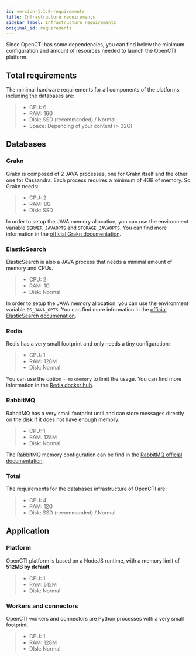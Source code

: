 ```yaml
---
id: version-1.1.0-requirements
title: Infrastructure requirements
sidebar_label: Infrastructure requirements
original_id: requirements
---
```


Since OpenCTI has some dependencies, you can find below the minimum configuration and amount of resources needed to launch the OpenCTI platform.

## Total requirements

The minimal hardware requirements for all components of the platforms including the databases are:

>- CPU: 6
>- RAM: 16G
>- Disk: SSD (recommanded) / Normal
>- Space: Depending of your content (> 32G)

## Databases

### Grakn 

Grakn is composed of 2 JAVA processes, one for Grakn itself and the other one for Cassandra. Each process requires a minimum of 4GB of memory. So Grakn needs:

>- CPU: 2
>- RAM: 8G
>- Disk: SSD

In order to setup the JAVA memory allocation, you can use the environment variable `SERVER_JAVAOPTS` and `STORAGE_JAVAOPTS`.  You can find more information in the [official Grakn documentation](https://dev.grakn.ai/docs).

### ElasticSearch

ElasticSearch is also a JAVA process that needs a minimal amount of memory and CPUs.

>- CPU: 2
>- RAM: 1G
>- Disk: Normal

In order to setup the JAVA memory allocation, you can use the environment variable `ES_JAVA_OPTS`. You can find more information in the [official ElasticSearch documenation](ttps://www.elastic.co/guide/en/elasticsearch/reference/current/docker.html).

### Redis

Redis has a very small footprint and only needs a tiny configuration:

>- CPU: 1
>- RAM: 128M
>- Disk: Normal

You can use the option `--maxmemory` to limit the usage. You can find more information in the [Redis docker hub](https://hub.docker.com/r/bitnami/redis/).

### RabbitMQ

RabbitMQ has a very small footprint until and can store messages directly on the disk if it does not have enough memory.

>- CPU: 1
>- RAM: 128M
>- Disk: Normal

The RabbitMQ memory configuration can be find in the [RabbitMQ official documentation](https://www.rabbitmq.com/memory.html).

### Total

The requirements for the databases infrastructure of OpenCTI are:

>- CPU: 4
>- RAM: 12G
>- Disk: SSD (recommanded) / Normal

## Application

### Platform

OpenCTI platform is based on a NodeJS runtime, with a memory limit of **512MB by default**.

>- CPU: 1
>- RAM: 512M
>- Disk: Normal

### Workers and connectors

OpenCTI workers and connectors are Python processes with a very small footprint.

>- CPU: 1
>- RAM: 128M
>- DIsk: Normal